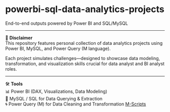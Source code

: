 # powerbi-sql-data-analytics-projects

End-to-end outputs powered by Power BI and SQL/MySQL

---

📌 **Disclaimer**  
This repository features personal collection of data analytics projects using Power BI, MySQL, and Power Query (M language).  

Each project simulates challenges—designed to showcase data modeling, transformation, and visualization skills crucial for data analyst and BI analyst roles.

---

🛠 **Tools**  
📊 Power BI (DAX, Visualizations, Data Modeling)  
🧮 MySQL / SQL for Data Querying & Extraction  
🌀 Power Query (M) for Data Cleaning and Transformation
[M-Scripts](./powerquery.mscripts/downtime_analysis/downtime_factor.m/)
